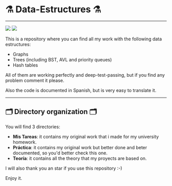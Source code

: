 # ⚗ Data-Estructures ⚗
---
![](https://img.shields.io/badge/Java-ED8B00?style=for-the-badge&logo=java&logoColor=white)
![](https://img.shields.io/badge/Eclipse-2C2255?style=for-the-badge&logo=eclipse&logoColor=white)

This is a repository where you can find all my work with the following data estructures:
- Graphs
- Trees (including BST, AVL and priority queues)
- Hash tables

All of them are working perfectly and deep-test-passing, but if you find any problem comment it please.

Also the code is documented in Spanish, but is very easy to translate it.

---
## 🗂 Directory organization 🗂
You will find 3 directories:
- **Mis Tareas**: it contains my original work that i made for my university homework.
- **Práctica**: it contains my original work but better done and beter documented, so you'd better check this one.
- **Teoría**: it contains all the theory that my proyects are based on.

I will also thank you an star if you use this repository :-) 

Enjoy it.

